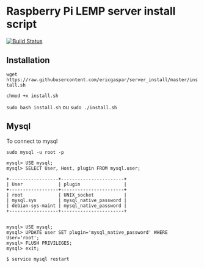 # Raspberry Pi LEMP server install script

[![Build Status](https://travis-ci.org/ericgaspar/server_install.svg?branch=testing)](https://travis-ci.org/ericgaspar/server_install)

## Installation

`wget https://raw.githubusercontent.com/ericgaspar/server_install/master/install.sh`

`chmod +x install.sh`

`sudo bash install.sh` ou `sudo ./install.sh`

## Mysql
To connect to mysql

```
sudo mysql -u root -p

mysql> USE mysql;
mysql> SELECT User, Host, plugin FROM mysql.user;

+------------------+-----------------------+
| User             | plugin                |
+------------------+-----------------------+
| root             | UNIX_socket           |
| mysql.sys        | mysql_native_password |
| debian-sys-maint | mysql_native_password |
+------------------+-----------------------+


mysql> USE mysql;
mysql> UPDATE user SET plugin='mysql_native_password' WHERE User='root';
mysql> FLUSH PRIVILEGES;
mysql> exit;

$ service mysql restart

```